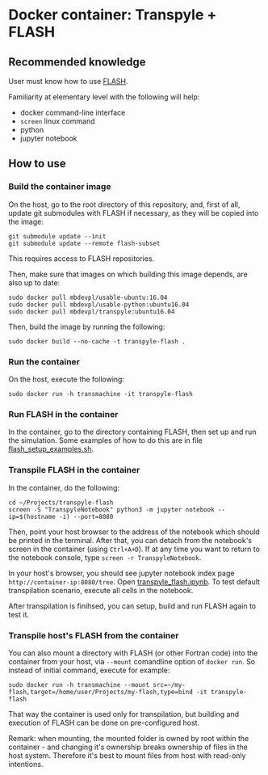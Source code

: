 # Docker container: Transpyle + FLASH


## Recommended knowledge

User must know how to use [FLASH](http://flash.uchicago.edu/site/flashcode/).

Familiarity at elementary level with the following will help:

* docker command-line interface
* `screen` linux command
* python
* jupyter notebook


## How to use


### Build the container image

On the host, go to the root directory of this repository, and, first of all, update git submodules
with FLASH if necessary, as they will be copied into the image:

    git submodule update --init
    git submodule update --remote flash-subset

This requires access to FLASH repositories.

Then, make sure that images on which building this image depends, are also up to date:

    sudo docker pull mbdevpl/usable-ubuntu:16.04
    sudo docker pull mbdevpl/usable-python:ubuntu16.04
    sudo docker pull mbdevpl/transpyle:ubuntu16.04

Then, build the image by running the following:

    sudo docker build --no-cache -t transpyle-flash .


### Run the container

On the host, execute the following:

    sudo docker run -h transmachine -it transpyle-flash


### Run FLASH in the container

In the container, go to the directory containing FLASH, then set up and run the simulation.
Some examples of how to do this are in file [flash_setup_examples.sh](flash_setup_examples.sh).


### Transpile FLASH in the container

In the container, do the following:

    cd ~/Projects/transpyle-flash
    screen -S "TranspyleNotebook" python3 -m jupyter notebook --ip=$(hostname -i) --port=8080

Then, point your host browser to the address of the notebook which should be printed in the terminal.
After that, you can detach from the notebook's screen in the container (using `Ctrl+A+D`).
If at any time you want to return to the notebook console, type `screen -r TranspyleNotebook`.

In your host's browser, you should see jupyter notebook index page `http://container-ip:8080/tree`.
Open [transpyle_flash.ipynb](transpyle_flash.ipynb). To test default transpilation scenario,
execute all cells in the notebook.

After transpilation is finihsed, you can setup, build and run FLASH again to test it.


### Transpile host's FLASH from the container

You can also mount a directory with FLASH (or other Fortran code) into the container from your host,
via `--mount` comandline option of `docker run`. So instead of initial command, execute for example:

    sudo docker run -h transmachine --mount src=~/my-flash,target=/home/user/Projects/my-flash,type=bind -it transpyle-flash

That way the container is used only for transpilation, but building and execution of FLASH
can be done on pre-configured host.

Remark: when mounting, the mounted folder is owned by root within the container - and changing it's
ownership breaks ownership of files in the host system. Therefore it's best to mount files from
host with read-only intentions.
